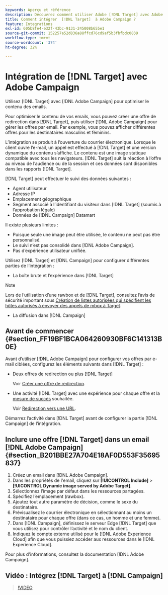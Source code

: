 ```yaml
---
keywords: Aperçu et référence
description: Découvrez comment utiliser Adobe [!DNL Target] avec Adobe Campaign pour optimiser le contenu des emails.
title: Comment intégrer  [!DNL Target]  à Adobe Campaign ?
feature: Integrations
exl-id: 605b8fe4-e32f-43bc-9131-245008b655e1
source-git-commit: 152257a52d836a88ffcd76cd9af5b3fbfbdc0839
workflow-type: tm+mt
source-wordcount: '374'
ht-degree: 32%

---
```


# Intégration de [!DNL Target] avec Adobe Campaign

Utilisez [!DNL Target] avec [!DNL Adobe Campaign] pour optimiser le contenu des emails.

Pour optimiser le contenu de vos emails, vous pouvez créer une offre de redirection dans [!DNL Target], puis utiliser [!DNL Adobe Campaign] pour gérer les offres par email. Par exemple, vous pouvez afficher différentes offres pour les destinataires masculins et féminins.

L’intégration se produit à l’ouverture du courrier électronique. Lorsque le client ouvre l’e-mail, un appel est effectué à [!DNL Target] et une version dynamique du contenu s’affiche. Le contenu est une image statique compatible avec tous les navigateurs. [!DNL Target] suit la réaction à l’offre au niveau de l’audience ou de la session et ces données sont disponibles dans les rapports [!DNL Target].

[!DNL Target] peut effectuer le suivi des données suivantes :

* Agent utilisateur
* Adresse IP
* Emplacement géographique
* Segment associé à l’identifiant du visiteur dans [!DNL Target] (soumis à l’approbation légale)
* Données de [!DNL Campaign] Datamart

Il existe plusieurs limites :

* Puisque seule une image peut être utilisée, le contenu ne peut pas être personnalisé.
* Le suivi n’est pas consolidé dans [!DNL Adobe Campaign].
* Pas d’expérience utilisateur unifiée.

Utilisez [!DNL Target] et [!DNL Campaign] pour configurer différentes parties de l’intégration :

* La boîte brute et l’expérience dans [!DNL Target]

>[!NOTE]
>
>Lors de l’utilisation d’une rawbox et de [!DNL Target], consultez l’avis de sécurité important sous [Création de listes autorisées qui spécifient les hôtes autorisés à envoyer des appels de mbox à Target](/help/main/administrating-target/hosts.md#allowlist).

* La diffusion dans [!DNL Campaign]

## Avant de commencer {#section_FF19BF1BCA064260930BF6C141313B0E}

Avant d’utiliser [!DNL Adobe Campaign] pour configurer vos offres par e-mail ciblées, configurez les éléments suivants dans [!DNL Target] :

* Deux offres de redirection ou plus [!DNL Target]

  Voir [Créer une offre de redirection](/help/main/c-experiences/c-manage-content/offer-redirect.md).

* Une activité [!DNL Target] avec une expérience pour chaque offre et la [mesure de succès](/help/main/c-activities/r-success-metrics/success-metrics.md) souhaitée.

  Voir [Redirection vers une URL](/help/main/c-experiences/c-visual-experience-composer/redirect-offer.md).

Démarrez l’activité dans [!DNL Target] avant de configurer la partie [!DNL Campaign] de l’intégration.

## Inclure une offre [!DNL Target] dans un email [!DNL Adobe Campaign] {#section_B201BBE27A704E18AF0D553F35695837}

1. Créez un email dans [!DNL Adobe Campaign].
1. Dans les propriétés de l&#39;email, cliquez sur **[!UICONTROL Include]** > **[!UICONTROL Dynamic image served by Adobe Target]**.
1. Sélectionnez l’image par défaut dans les ressources partagées.
1. Spécifiez l’emplacement (rawbox).
1. Ajoutez tout autre paramètre de décision, comme le sexe du destinataire.
1. Prévisualisez le courrier électronique en sélectionnant au moins un destinataire pour chaque offre (dans ce cas, un homme et une femme).
1. Dans [!DNL Campaign], définissez le serveur Edge [!DNL Target] que vous utilisez pour contrôler l’activité et le nom du client.
1. Indiquez le compte externe utilisé pour le [!DNL Adobe Experience Cloud] afin que vous puissiez accéder aux ressources dans le [!DNL Experience Cloud].

Pour plus d&#39;informations, consultez la documentation [!DNL Adobe Campaign].

## Vidéo : Intégrez [!DNL Target] à [!DNL Campaign]

>[!VIDEO](https://video.tv.adobe.com/v/35149)
